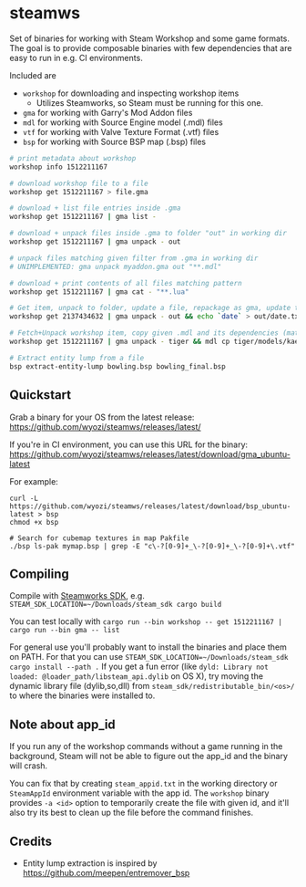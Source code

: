 # steamws

Set of binaries for working with Steam Workshop and some game formats.
The goal is to provide composable binaries with few dependencies that are
easy to run in e.g. CI environments.

Included are

- `workshop` for downloading and inspecting workshop items
    - Utilizes Steamworks, so Steam must be running for this one.
- `gma` for working with Garry's Mod Addon files
- `mdl` for working with Source Engine model (.mdl) files
- `vtf` for working with Valve Texture Format (.vtf) files
- `bsp` for working with Source BSP map (.bsp) files

```bash
# print metadata about workshop
workshop info 1512211167

# download workshop file to a file
workshop get 1512211167 > file.gma

# download + list file entries inside .gma
workshop get 1512211167 | gma list -

# download + unpack files inside .gma to folder "out" in working dir
workshop get 1512211167 | gma unpack - out

# unpack files matching given filter from .gma in working dir
# UNIMPLEMENTED: gma unpack myaddon.gma out "**.mdl"

# download + print contents of all files matching pattern
workshop get 1512211167 | gma cat - "**.lua"

# Get item, unpack to folder, update a file, repackage as gma, update to workshop
workshop get 2137434632 | gma unpack - out && echo `date` > out/date.txt && gma pack out | workshop update 2137434632 -

# Fetch+Unpack workshop item, copy given .mdl and its dependencies (materials+textures) to another folder
workshop get 1512211167 | gma unpack - tiger && mdl cp tiger/models/kaesar/hobbs/hobbs.mdl my-content

# Extract entity lump from a file
bsp extract-entity-lump bowling.bsp bowling_final.bsp
```

## Quickstart

Grab a binary for your OS from the latest release:
https://github.com/wyozi/steamws/releases/latest/

If you're in CI environment, you can use this URL for the binary:
https://github.com/wyozi/steamws/releases/latest/download/gma_ubuntu-latest

For example:
```
curl -L https://github.com/wyozi/steamws/releases/latest/download/bsp_ubuntu-latest > bsp
chmod +x bsp

# Search for cubemap textures in map Pakfile
./bsp ls-pak mymap.bsp | grep -E "c\-?[0-9]+_\-?[0-9]+_\-?[0-9]+\.vtf"
```

## Compiling

Compile with [Steamworks SDK](https://partner.steamgames.com/downloads/steamworks_sdk.zip), e.g. `STEAM_SDK_LOCATION=~/Downloads/steam_sdk cargo build`

You can test locally with `cargo run --bin workshop -- get 1512211167 | cargo run --bin gma -- list`

For general use you'll probably want to install the binaries and place them on PATH. For that you can use `STEAM_SDK_LOCATION=~/Downloads/steam_sdk cargo install --path .`
If you get a fun error (like `dyld: Library not loaded: @loader_path/libsteam_api.dylib` on OS X), try moving the dynamic library file (dylib,so,dll) from `steam_sdk/redistributable_bin/<os>/` to where the binaries were installed to.

## Note about app_id

If you run any of the workshop commands without a game running in the background, Steam
will not be able to figure out the app_id and the binary will crash.

You can fix that by creating `steam_appid.txt` in the working directory or `SteamAppId` environment variable with the app id.
The `workshop` binary provides `-a <id>` option to temporarily create the file with given id,
and it'll also try its best to clean up the file before the command finishes.

## Credits

- Entity lump extraction is inspired by https://github.com/meepen/entremover_bsp